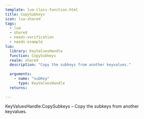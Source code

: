 ```yaml
---
template: lua-class-function.html
title: CopySubkeys
icon: lua-shared
tags:
  - lua
  - shared
  - needs-verification
  - needs-example
lua:
  library: KeyValuesHandle
  function: CopySubkeys
  realm: shared
  description: "Copy the subkeys from another keyvalues."
  
  arguments:
    - name: "subKey"
      type: KeyValuesHandle
  returns:
    
---
```


<div class="lua__search__keywords">
KeyValuesHandle:CopySubkeys &#x2013; Copy the subkeys from another keyvalues.
</div>
